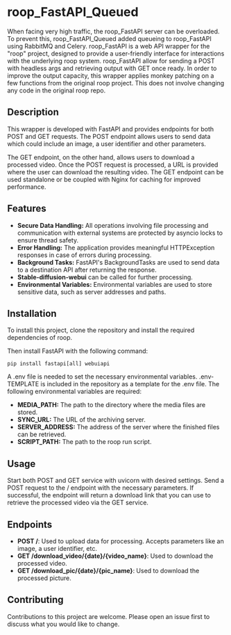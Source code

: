 # roop_FastAPI_Queued
When facing very high traffic, the roop_FastAPI server can be overloaded. To prevent this, roop_FastAPI_Queued added queueing to roop_FastAPI using RabbitMQ and Celery.
roop_FastAPI is a web API wrapper for the "roop" project, designed to provide a user-friendly interface for interactions with the underlying roop system.
roop_FastAPI allow for sending a POST with headless args and retrieving output with GET once ready.
In order to improve the output capacity, this wrapper applies monkey patching on a few functions from the original roop project. This does not involve changing any code in the original roop repo.


## Description
This wrapper is developed with FastAPI and provides endpoints for both POST and GET requests. The POST endpoint allows users to send data which could include an image, a user identifier and other parameters.

The GET endpoint, on the other hand, allows users to download a processed video. Once the POST request is processed, a URL is provided where the user can download the resulting video. The GET endpoint can be used standalone or be coupled with Nginx for caching for improved performance.


## Features
- **Secure Data Handling:** All operations involving file processing and communication with external systems are protected by asyncio locks to ensure thread safety.
- **Error Handling:** The application provides meaningful HTTPException responses in case of errors during processing.
- **Background Tasks:** FastAPI's BackgroundTasks are used to send data to a destination API after returning the response.
- **Stable-diffusion-webui** can be called for further processing.
- **Environmental Variables:** Environmental variables are used to store sensitive data, such as server addresses and paths.


## Installation
To install this project, clone the repository and install the required dependencies of roop.

Then install FastAPI with the following command:
```
pip install fastapi[all] webuiapi
```

A .env file is needed to set the necessary environmental variables. .env-TEMPLATE is included in the repository as a template for the .env file. The following environmental variables are required:
- **MEDIA_PATH:** The path to the directory where the media files are stored.
- **SYNC_URL:** The URL of the archiving server.
- **SERVER_ADDRESS:** The address of the server where the finished files can be retrieved.
- **SCRIPT_PATH:** The path to the roop run script.


## Usage
Start both POST and GET service with uvicorn with desired settings.
Send a POST request to the / endpoint with the necessary parameters. If successful, the endpoint will return a download link that you can use to retrieve the processed video via the GET service.


## Endpoints
- **POST /**: Used to upload data for processing. Accepts parameters like an image, a user identifier, etc.
- **GET /download_video/{date}/{video_name}**: Used to download the processed video.
- **GET /download_pic/{date}/{pic_name}**: Used to download the processed picture.


## Contributing
Contributions to this project are welcome. Please open an issue first to discuss what you would like to change.
